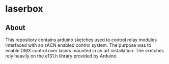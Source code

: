 # laserbox
## About

This repository contains arduino sketches used to control relay modules interfaced with an sACN enabled control system.  The purpose was to enable DMX control over lasers mounted in an art installation.  The sketches rely heavily on the e131.h library provided by Arduino.

